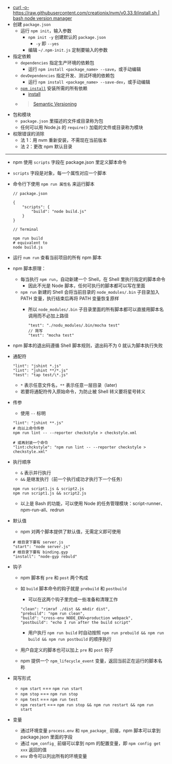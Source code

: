 - [curl -o- https://raw.githubusercontent.com/creationix/nvm/v0.33.9/install.sh | bash
node version manager](https://docs.npmjs.com/getting-started/installing-node#using-a-version-manager-to-install-nodejs-and-npm)
- 创建 `package.json`
    - 运行 `npm init`，输入参数
        - `npm init -y` 创建默认的 `package.json`
            - `-y` 即 `--yes`
        - 编辑 `~/.npm-init.js` 定制要输入的参数
- 指定依赖
    - `dependencies` 指定生产环境的依赖包
        - 运行 `npm install <package_name> --save`，或手动编辑
    - `devDependencies` 指定开发、测试环境的依赖包
        - 运行 `npm install <package_name> --save-dev`，或手动编辑
    - [`npm install`](https://docs.npmjs.com/cli/install) 安装所需的所有依赖
        - [install](https://docs.npmjs.com/cli/install)
    - > [Semantic Versioning](https://docs.npmjs.com/getting-started/semantic-versioning)
- 包和模块
    - `package.json` 里描述的文件或目录称为包
    - 任何可以用 Node.js 的 `require()` 加载的文件或目录称为模块
- 权限错误的消除
    - 法 1：用 nvm 重新安装，不需现在当前版本
    - 法 2：更改 npm 默认目录
---
- npm 使用 `scripts` 字段在 package.json 里定义脚本命令
- `scripts` 字段是对象，每一个属性对应一个脚本
- 命令行下使用 `npm run 属性名` 来运行脚本

    ```
    // package.json

    {
        "scripts": {
            "build": "node build.js"
        }
    }

    // Terminal

    npm run build
    # equivalent to
    node build.js
    ```

- 运行 `num run` 查看当前项目的所有 npm 脚本
- npm 脚本原理：
    - 每当执行 `npm run`，自动新建一个 Shell，在 Shell 里执行指定的脚本命令
        - 因此不光是 Node 脚本，任何可执行的脚本都可以写在里面
    - `npm run` 新建的 Shell 会将当前目录的 `node_modules/.bin` 子目录加入 PATH 变量，执行结束后再将 PATH 变量恢复原样
        - 所以 `node_modules/.bin` 子目录里面的所有脚本都可以直接用脚本名调用而不必加上路径

            ```
            "test": "./nodu_modules/.bin/mocha test"
            // 简写
            "test": "mocha test"
            ```

- npm 脚本的退出码遵循 Shell 脚本规则，退出码不为 0 就认为脚本执行失败
- 通配符

    ```
    "lint": "jshint *.js"
    "lint": "jshint **/*.js"
    "test": "tap test/\*.js"
    ```

    - `*` 表示任意文件名，`**` 表示任意一层目录（later)
    - 若要将通配符传入原始命令，为防止被 Shell 转义要将星号转义
- 传参
    - 使用 `--` 标明

    ```
    "lint": "jshint **.js"
    # 向以上命令传参
    npm run lint -- --reporter checkstyle > checkstyle.xml

    # 或再封装一个命令
    "lint:chckstyle": "npm run lint -- --reporter checkstyle > checkstyle.xml"
    ```

- 执行顺序
    - `&` 表示并行执行
    - `&&` 是继发执行（前一个执行成功才执行下一个任务）

    ```
    npm run script1.js & script2.js
    npm run script1.js && script2.js
    ```
    - 以上是 Bash 的功能，可以使用 Node 的任务管理模块：script-runner、npm-run-all、redrun

- 默认值
    - npm 对两个脚本提供了默认值，无需定义即可使用

    ```
    # 根目录下要有 server.js
    "start": "node server.js"
    # 根目录下要有 binding.gyp
    "install": "node-gyp rebuld"
    ```

- 钩子
    - npm 脚本有 `pre` 和 `post` 两个构成
    - 如 `build` 脚本命令的钩子就是 `prebuild` 和 `postbuild`
        - 可以在这两个钩子里完成一些准备和清理工作

        ```
        "clean": "rimraf ./dist && mkdir dist",        
        "prebuild": "npm run clean",
        "build": "cross-env NODE_ENV=production webpack",
        "postbuild": "echo I run after the build script"
        ```

        - 用户执行 `npm run build` 时自动按照 `npm run prebuild && npm run build && npm run postbuild` 的顺序执行
    - 用户自定义的脚本也可以加上 `pre` 和 `post` 钩子
    - npm 提供一个 `npm_lifecycle_event` 变量，返回当前正在运行的脚本名称
- 简写形式
    - `npm start` === `npm run start`
    - `npm stop` === `npm run stop`
    - `npm test` === `npm run test`
    - `npm restart` === `npm run stop && npm run restart && npm run start`
- 变量
    - 通过环境变量 `process.env` 和 `npm_package_` 前缀，npm 脚本可以拿到 package.json 里面的字段
    - 通过 `npm_config_` 前缀可以拿到 npm 的配置变量，即 `npm config get xxx` 返回的值
    - `env` 命令可以列出所有的环境变量
